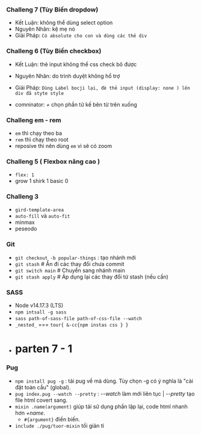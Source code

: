### Challeng 7 (Tùy Biến dropdow)

- Kết Luận: không thể dùng select option
- Nguyên Nhân: kệ mẹ nó
- Giải Pháp: `Có absolute cho con và dùng các thẻ div`

### Challeng 6 (Tùy Biến checkbox)

- Kết Luận: thẻ input không thể css check bõ được
- Nguyên Nhân: do trình duyệt không hổ trợ
- Giải Pháp: `Dùng Label bocji lại, đè thẻ input (display: none ) lên div đã styte style `

- comninator: _+_ chọn phần tử kế bên từ trên xuống

### Challeng em - rem

- `em` thì chạy theo ba
- `rem` thì chạy theo root
- reposive thì nên dùng `em` vì sẽ có zoom

### Challeng 5 ( Flexbox nâng cao )

- `flex: 1`
- grow 1 shirk 1 basic 0

### Challeng 3

- `gird-template-area`
- `auto-fill` và `auto-fit`
- minmax
- peseodo

### Git

- `git checkout -b popular-things` : tạo nhánh mới
- `git stash` # Ẩn đi các thay đổi chưa commit
- `git switch main` # Chuyển sang nhánh main
- `git stash apply` # Áp dụng lại các thay đổi từ stash (nếu cần)

### SASS

- Node v14.17.3 (LTS)
- `npm intsall -g sass`
- `sass path-of-sass-file path-of-css-file --watch`
- `_nested_` === `tour{ &-cc{npm instas
  css
} }`
- # parten 7 - 1

### Pug

- `npm install pug -g` : tải pug về mà dùng. Tùy chọn -g có ý nghĩa là "cài đặt toàn cầu" (global).
- `pug index.pug --watch --pretty` : _--watch_ làm mới liên tục | _--pretty_ tạo file html covert sang.
- `mixin .name(argument)` giúp tái sử dụng phần lập lại, code html nhanh hơn _+name_.
  - `#{argument}` điền biến.
- `include ./pug/tuor-mixin` tối giản tí
